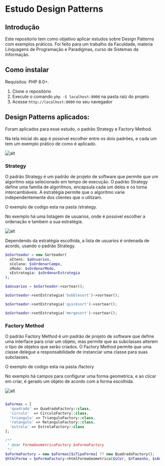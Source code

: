 # Estudo Design Patterns


## Introdução

Este repositorio tem como objetivo aplicar estudos sobre Design Patterns com exemplos práticos. Foi feito para um trabalho da Faculdade, materia Linquagens de Programação e Paradigmas, curso de Sistemas da Informação.


## Como instalar

Requisitos: PHP 8.0+.

1. Clone o repositório
2. Execute o comando `php -S localhost:8000` na pasta raiz do projeto
3. Acesse `http://localhost:8000` no seu navegador

## Design Patterns aplicados:

Foram aplicados para esse estudo, o padrão Strategy e Factory Method.

Na tela inicial do app é possivel escolher entre os dois padrões, e cada um tem um exemplo prático de como é aplicado.

![alt](https://i.imgur.com/JpaVxbs.png)

### Strategy

O padrão Strategy é um padrão de projeto de software que permite que um algoritmo seja selecionado em tempo de execução. O padrão Strategy define uma família de algoritmos, encapsula cada um deles e os torna intercambiáveis. A estratégia permite que o algoritmo varie independentemente dos clientes que o utilizam.

O exemplo de codigo esta na pasta /strategy.

No exemplo há uma listagem de usuarios, onde é possivel escolher a ordenação e tambem a sua estratégia.

![alt](https://i.imgur.com/Mp08njN.png)

Dependendo da estratégia escolhida, a lista de usuarios é ordenada de acordo, usando o padrão Strategy.

```php
$oSorteador = new Sorteador(
  aItens: $aUsuarios,
  sColuna: $sOrdenarCampo,
  sModo: $sOrdenarModo,
  sEstrategia: $sOrdenarEstrategia
);

$aUsuarios = $oSorteador->sortear();

$oSorteador->setEstrategia('bubblesort')->sortear();

$oSorteador->setEstrategia('quicksort')->sortear();

$oSorteador->setEstrategia('mergesort')->sortear();
```

### Factory Method

O padrão Factory Method é um padrão de projeto de software que define uma interface para criar um objeto, mas permite que as subclasses alterem o tipo de objetos que serão criados. O Factory Method permite que uma classe delegue a responsabilidade de instanciar uma classe para suas subclasses.

O exemplo de codigo esta na pasta /factory

No exemplo há campos para configurar uma forma geometrica, e ao clicar em criar, é gerado um objeto de acordo com a forma escolhida.

![alt](https://i.imgur.com/3rcK6TI.png)

```php

$aFormas = [
  'quadrado' => QuadradoFactory::class,
  'circulo'  => CirculoFactory::class,
  'triangulo' => TrianguloFactory::class,
  'retangulo' => RetanguloFactory::class,
  'estrela' => EstrelaFactory::class
];

/**
 * @var FormaGeometricaFactory $oFormaFactory
 */
$oFormaFactory = new $aFormas[$sTipoForma] ?? new QuadradoFactory();
$htmlForma = $oFormaFactory->htmlFormaGeometrica($sCor, $nTamanho, $sAnimacao);


```